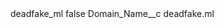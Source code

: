 <?xml version="1.0" encoding="UTF-8"?>
<CustomMetadata xmlns="http://soap.sforce.com/2006/04/metadata" xmlns:xsi="http://www.w3.org/2001/XMLSchema-instance" xmlns:xsd="http://www.w3.org/2001/XMLSchema">
    <label>deadfake_ml</label>
    <protected>false</protected>
    <values>
        <field>Domain_Name__c</field>
        <value xsi:type="xsd:string">deadfake.ml</value>
    </values>
</CustomMetadata>
